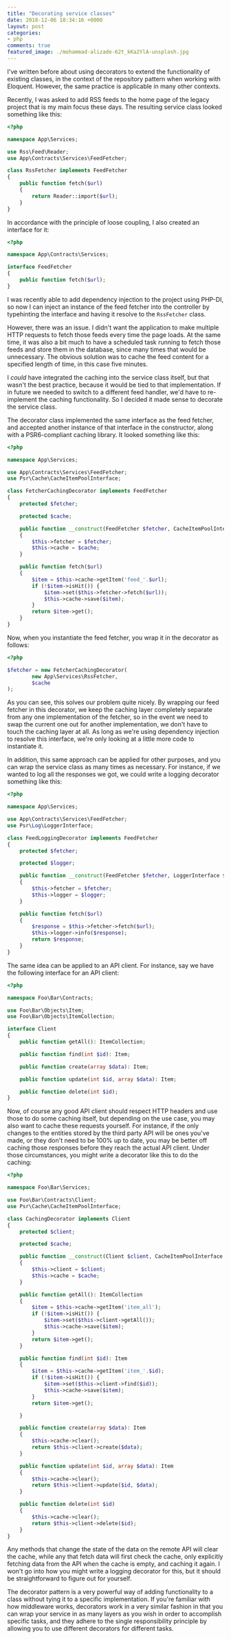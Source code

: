 ```yaml
---
title: "Decorating service classes"
date: 2018-12-06 18:34:16 +0000
layout: post
categories:
- php
comments: true
featured_image: ./mohammad-alizade-62t_kKa2YlA-unsplash.jpg
---
```


I've written before about using decorators to extend the functionality of existing classes, in the context of the repository pattern when working with Eloquent. However, the same practice is applicable in many other contexts.

Recently, I was asked to add RSS feeds to the home page of the legacy project that is my main focus these days. The resulting service class looked something like this:

```php
<?php

namespace App\Services;

use Rss\Feed\Reader;
use App\Contracts\Services\FeedFetcher;

class RssFetcher implements FeedFetcher
{
    public function fetch($url)
    {
        return Reader::import($url);
    }
}
```

In accordance with the principle of loose coupling, I also created an interface for it:

```php
<?php

namespace App\Contracts\Services;

interface FeedFetcher
{
    public function fetch($url);
}
```

I was recently able to add dependency injection to the project using PHP-DI, so now I can inject an instance of the feed fetcher into the controller by typehinting the interface and having it resolve to the `RssFetcher` class.

However, there was an issue. I didn't want the application to make multiple HTTP requests to fetch those feeds every time the page loads. At the same time, it was also a bit much to have a scheduled task running to fetch those feeds and store them in the database, since many times that would be unnecessary. The obvious solution was to cache the feed content for a specified length of time, in this case five minutes.

I *could* have integrated the caching into the service class itself, but that wasn't the best practice, because it would be tied to that implementation. If in future we needed to switch to a different feed handler, we'd have to re-implement the caching functionality. So I decided it made sense to decorate the service class.

The decorator class implemented the same interface as the feed fetcher, and accepted another instance of that interface in the constructor, along with a PSR6-compliant caching library. It looked something like this:

```php
<?php

namespace App\Services;

use App\Contracts\Services\FeedFetcher;
use Psr\Cache\CacheItemPoolInterface;

class FetcherCachingDecorator implements FeedFetcher
{
    protected $fetcher;

    protected $cache;

    public function __construct(FeedFetcher $fetcher, CacheItemPoolInterface $cache)
    {
        $this->fetcher = $fetcher;
        $this->cache = $cache;
    }

    public function fetch($url)
    {
        $item = $this->cache->getItem('feed_'.$url);
        if (!$item->isHit()) {
            $item->set($this->fetcher->fetch($url));
            $this->cache->save($item);
        }
        return $item->get();
    }
}
```

Now, when you instantiate the feed fetcher, you wrap it in the decorator as follows:

```php
<?php

$fetcher = new FetcherCachingDecorator(
        new App\Services\RssFetcher,
        $cache
);
```

As you can see, this solves our problem quite nicely. By wrapping our feed fetcher in this decorator, we keep the caching layer completely separate from any one implementation of the fetcher, so in the event we need to swap the current one out for another implementation, we don't have to touch the caching layer at all. As long as we're using dependency injection to resolve this interface, we're only looking at a little more code to instantiate it.

In addition, this same approach can be applied for other purposes, and you can wrap the service class as many times as necessary. For instance, if we wanted to log all the responses we got, we could write a logging decorator something like this:

```php
<?php

namespace App\Services;

use App\Contracts\Services\FeedFetcher;
use Psr\Log\LoggerInterface;

class FeedLoggingDecorator implements FeedFetcher
{
    protected $fetcher;

    protected $logger;

    public function __construct(FeedFetcher $fetcher, LoggerInterface $logger)
    {
        $this->fetcher = $fetcher;
        $this->logger = $logger;
    }

    public function fetch($url)
    {
        $response = $this->fetcher->fetch($url);
        $this->logger->info($response);
        return $response;
    }
}
```

The same idea can be applied to an API client. For instance, say we have the following interface for an API client:

```php
<?php

namespace Foo\Bar\Contracts;

use Foo\Bar\Objects\Item;
use Foo\Bar\Objects\ItemCollection;

interface Client
{
    public function getAll(): ItemCollection;

    public function find(int $id): Item;

    public function create(array $data): Item;

    public function update(int $id, array $data): Item;

    public function delete(int $id);
}
```

Now, of course any good API client should respect HTTP headers and use those to do some caching itself, but depending on the use case, you may also want to cache these requests yourself. For instance, if the only changes to the entities stored by the third party API will be ones you've made, or they don't need to be 100% up to date, you may be better off caching those responses before they reach the actual API client. Under those circumstances, you might write a decorator like this to do the caching:

```php
<?php

namespace Foo\Bar\Services;

use Foo\Bar\Contracts\Client;
use Psr\Cache\CacheItemPoolInterface;

class CachingDecorator implements Client
{
    protected $client;

    protected $cache;

    public function __construct(Client $client, CacheItemPoolInterface $cache)
    {
        $this->client = $client;
        $this->cache = $cache;
    }

    public function getAll(): ItemCollection
    {
        $item = $this->cache->getItem('item_all');
        if (!$item->isHit()) {
            $item->set($this->client->getAll());
            $this->cache->save($item);
        }
        return $item->get();
    }

    public function find(int $id): Item
    {
        $item = $this->cache->getItem('item_'.$id);
        if (!$item->isHit()) {
            $item->set($this->client->find($id));
            $this->cache->save($item);
        }
        return $item->get();

    }

    public function create(array $data): Item
    {
        $this->cache->clear();
        return $this->client->create($data);
    }

    public function update(int $id, array $data): Item
    {
        $this->cache->clear();
        return $this->client->update($id, $data);
    }

    public function delete(int $id)
    {
        $this->cache->clear();
        return $this->client->delete($id);
    }
}
```

Any methods that change the state of the data on the remote API will clear the cache, while any that fetch data will first check the cache, only explicitly fetching data from the API when the cache is empty, and caching it again. I won't go into how you might write a logging decorator for this, but it should be straightforward to figure out for yourself.

The decorator pattern is a very powerful way of adding functionality to a class without tying it to a specific implementation. If you're familiar with how middleware works, decorators work in a very similar fashion in that you can wrap your service in as many layers as you wish in order to accomplish specific tasks, and they adhere to the single responsibility principle by allowing you to use different decorators for different tasks.
